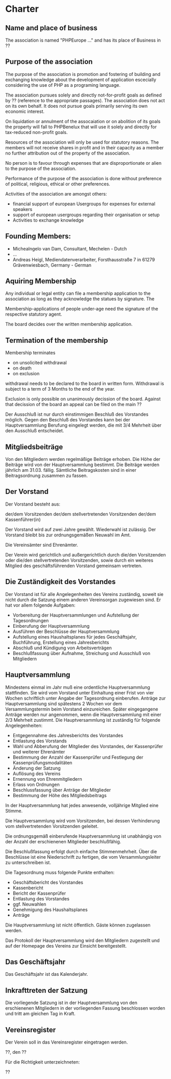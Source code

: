 # Charter

## Name and place of business

The association is named "PHPEurope ..." and has its place of Business in ??

## Purpose of the association

The purpose of the association is promotion and fostering of building and exchanging knowledge about the development of application escecially considering the use of PHP as a programing language.

The association pursues solely and directly not-for-profit goals as defined by ?? (reference to the appropriate passages). The association does not act on its own behalf. It does not pursue goals primarily serving its own economic interest.

On liquidation or annulment of the assocaiation or on abolition of its goals the property will fall to PHPBenelux that will use it solely and directly for tax-reduced non-profit goals.

Resources of the association will only be used for statutory reasons. The members will not receive shares in profit and in their capacity as a member no further attribution out of the property of the association.

No person is to favour through expenses that are disproportionate or alien to the purpose of the association.

Performance of the purpose of the association is done without preference of political, religious, ethical or other preferences.

Activities of the association are amongst others:

* financial support of european Usergroups for expenses for external speakers
* support of european usergroups regarding their organisation or setup
* Activities to exchange knowledge
 
## Founding Members:

 * Michealngelo van Dam, Consultant, Mechelen - Dutch
 * ...
 * Andreas Heigl, Mediendatenverarbeiter, Forsthausstraße 7 in 61279 Grävenwiesbach, Germany - German
 
 
## Aquiring Membership

Any individual or legal entity can file a membership application to the association as long as they acknowledge the statues by signature. The 

Membership-applications of people under-age need the signature of the respective statutory agent.

The board decides over the written membership application.

## Termination of the membership

Membership terminates 

 * on unsolicited withdrawal
 * on death
 * on exclusion

withdrawal needs to be declared to the board in written form. Withdrawal is subject to a term of 3 Months to the end of the year.

Exclusion is only possible on unanimously decission of the board. Against that decission of the board an appeal can be filed on the main ?? 

Der Ausschluß ist nur durch einstimmigen Beschluß des Vorstandes möglich. Gegen den Beschluß des Vorstandes kann bei der Hauptversammlung Berufung eingelegt werden, die mit 3/4 Mehrheit über den Ausschluß entscheidet.

## Mitgliedsbeiträge

Von den Mitgliedern werden regelmäßige Beiträge erhoben. Die Höhe der Beiträge wird von der Hauptversammlung bestimmt. Die Beiträge werden jährlich am 31.03. fällig. Sämtliche Beitragskosten sind in einer Beitragsordnung zusammen zu fassen.

## Der Vorstand

Der Vorstand besteht aus:

der/dem Vorsitzenden
der/dem stellvertretenden Vorsitzenden
der/dem Kassenführer(in)

Der Vorstand wird auf zwei Jahre gewählt. Wiederwahl ist zulässig. Der Vorstand bleibt bis zur ordnungsgemäßen Neuwahl im Amt.

Die Vereinsämter sind Ehrenämter.

Der Verein wird gerichtlich und außergerichtlich durch die/den Vorsitzenden oder die/den stellvertretenden Vorsitzenden, sowie durch ein weiteres Mitglied des geschäftsführenden Vorstand gemeinsam vertreten.

## Die Zuständigkeit des Vorstandes

Der Vorstand ist für alle Angelegenheiten des Vereins zuständig, soweit sie nicht durch die Satzung einem anderen Vereinsorgan zugewiesen sind. Er hat vor allem folgende Aufgaben:

 * Vorbereitung der Hauptversammlungen und Aufstellung der Tagesordnungen
 * Einberufung der Hauptversammlung
 * Ausführen der Beschlüsse der Hauptversammlung
 * Aufstellung eines Haushaltsplanes für jedes Geschäftsjahr, Buchführung, Erstellung eines Jahresberichts
 * Abschluß und Kündigung von Arbeitsverträgen
 * Beschlußfassung über Aufnahme, Streichung und Ausschluß von Mitgliedern
 
## Hauptversammlung

Mindestens einmal im Jahr muß eine ordentliche Hauptversammlung stattfinden. Sie wird vom Vorstand unter Einhaltung einer Frist von vier Wochen schriftlich unter Angabe der Tagesordnung einberufen. Anträge zur Hauptversammlung sind spätestens 2 Wochen vor dem Versammlungstermin beim Vorstand einzureichen. Später eingegangene Anträge werden nur angenommen, wenn die Hauptversammlung mit einer 2/3 Mehrheit zustimmt.
Die Hauptversammlung ist zuständig für folgende Angelegenheiten:

 * Entgegennahme des Jahresberichts des Vorstandes
 * Entlastung des Vorstands
 * Wahl und Abberufung der Mitglieder des Vorstandes, der Kassenprüfer und weiterer Ehrenämter
 * Bestimmung der Anzahl der Kassenprüfer und Festlegung der Kassenprüfungsmodalitäten
 * Änderung der Satzung
 * Auflösung des Vereins
 * Ernennung von Ehrenmitgliedern
 * Erlass von Ordnungen
 * Beschlussfassung über Anträge der Mitglieder
 * Bestimmung der Höhe des Mitgliedsbeitrags

In der Hauptversammlung hat jedes anwesende, volljährige Mitglied eine Stimme.

Die Hauptversammlung wird vom Vorsitzenden, bei dessen Verhinderung vom stellvertretenden Vorsitzenden geleitet.

Die ordnungsgemäß einberufende Hauptversammlung ist unabhängig von der Anzahl der erschienenen Mitglieder beschlußfähig.

Die Beschlußfassung erfolgt durch einfache Stimmenmehrheit. Über die Beschlüsse ist eine Niederschrift zu fertigen, die vom Versammlungsleiter zu unterschreiben ist. 

Die Tagesordnung muss folgende Punkte enthalten:

 * Geschäftsbericht des Vorstandes
 * Kassenbericht
 * Bericht der Kassenprüfer
 * Entlastung des Vorstandes
 * ggf. Neuwahlen
 * Genehmigung des Haushaltsplanes
 * Anträge

Die Hauptversammlung ist nicht öffentlich. Gäste können zugelassen werden.

Das Protokoll der Hauptversammlung wird den Mitgliedern zugestellt und auf der Homepage des Vereins zur Einsicht bereitgestellt.

## Das Geschäftsjahr

Das Geschäftsjahr ist das Kalenderjahr.

## Inkrafttreten der Satzung

Die vorliegende Satzung ist in der Hauptversammlung von den erschienenen Mitgliedern in der vorliegenden Fassung beschlossen worden und tritt am gleichen Tag in Kraft.

## Vereinsregister

Der Verein soll in das Vereinsregister eingetragen werden.

??, den ?? 

Für die Richtigkeit unterzeichneten: 

?? 
 
